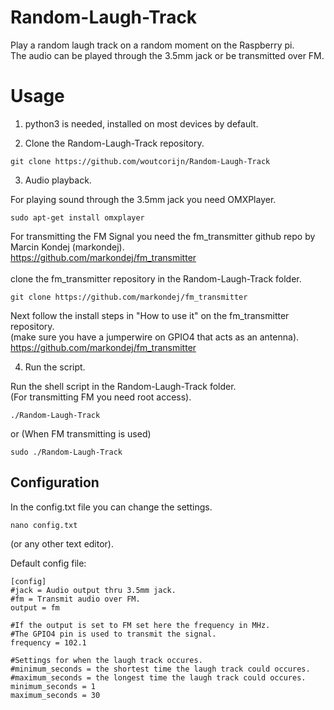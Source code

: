 # Random-Laugh-Track
Play a random laugh track on a random moment on the Raspberry pi.<br>
The audio can be played through the 3.5mm jack or be transmitted over FM.

<h1>Usage</h1>

1. python3 is needed, installed on most devices by default.

2. Clone the Random-Laugh-Track repository.

```
git clone https://github.com/woutcorijn/Random-Laugh-Track
```

3. Audio playback.

For playing sound through the 3.5mm jack you need OMXPlayer.

```
sudo apt-get install omxplayer
```

For transmitting the FM Signal you need the fm_transmitter github repo by Marcin Kondej (markondej).
<br>
https://github.com/markondej/fm_transmitter
<br><br>
clone the fm_transmitter repository in the Random-Laugh-Track folder.
```
git clone https://github.com/markondej/fm_transmitter
```
Next follow the install steps in "How to use it" on the fm_transmitter repository.<br>
(make sure you have a jumperwire on GPIO4 that acts as an antenna).<br>
https://github.com/markondej/fm_transmitter

4. Run the script.<br>

Run the shell script in the Random-Laugh-Track folder.<br>
(For transmitting FM you need root access).

```
./Random-Laugh-Track
```
or (When FM transmitting is used)
```
sudo ./Random-Laugh-Track
```

<h2>Configuration</h2>
In the config.txt file you can change the settings.

```
nano config.txt
```
(or any other text editor).

Default config file:

```
[config]
#jack = Audio output thru 3.5mm jack.
#fm = Transmit audio over FM.
output = fm

#If the output is set to FM set here the frequency in MHz.
#The GPIO4 pin is used to transmit the signal.
frequency = 102.1

#Settings for when the laugh track occures.
#minimum_seconds = the shortest time the laugh track could occures.
#maximum_seconds = the longest time the laugh track could occures.
minimum_seconds = 1
maximum_seconds = 30
```
